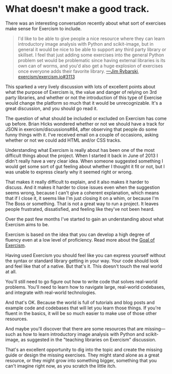 # What doesn't make a good track.

[what-exercism-is-and-isn-t]: https://tinyletter.com/exercism/letters/what-exercism-is-and-isn-t

​There was an interesting conversation recently about what sort of exercises make sense for Exercism to include.

> I'd like to be able to give people a nice resource where they can learn introductory image analysis with Python and scikit-image, but in general it would be nice to be able to support any third party library or skillset. I feel that just adding some exercises into the general Python problem set would be problematic since having external libraries is its own can of worms, and you'd also get a huge explosion of exercises once everyone adds their favorite library.
[—Jim Rybarski](https://github.com/jimrybarski), [exercism/exercism.io#3113](https://github.com/exercism/exercism.io/issues/3113)

This sparked a very lively discussion with lots of excellent points about what the purpose of Exercism is, the value and danger of relying on 3rd party libraries, and whether or not the introduction of this type of Exercise would change the platform so much that it would be unrecognizable. It's a great discussion, and you should go read it.

The question of what should be included or excluded on Exercism has come up before. Brian Hicks wondered whether or not we should have a track for JSON in exercism/discussions#84, after observing that people do some funny things with it. I've received email on a couple of occasions, asking whether or not we could add HTML and/or CSS tracks.

Understanding what Exercism is really about has been one of the most difficult things about the project. When I started it back in June of 2013 I didn't really have a very clear idea. When someone suggested something I would get some sort of gut feeling about whether I thought it fit or not, but I was unable to express clearly why it seemed right or wrong.

That makes it really difficult to explain, and it also makes it harder to discuss. And it makes it harder to close issues even when the suggestion seems wrong, because I can't give a coherent explanation, which means that if I close it, it seems like I'm just closing it on a whim, or because I'm The Boss or something. That is not a great way to run a project. It leaves people frustrated, dissatisfied, and feeling like they've not been heard.

Over the past few months I've started to gain an understanding about what Exercism aims to be.

Exercism is based on the idea that you can develop a high degree of fluency even at a low level of proficiency. Read more about the [Goal of Exercism](/about/goal-of-exercism.md).

Having used Exercism you should feel like you can express yourself without the syntax or standard library getting in your way. Your code should look and feel like that of a native. But that's it. This doesn't touch the real world at all.

You'll still need to go figure out how to write code that solves real-world problems. You'll need to learn how to navigate large, real-world codebases, and integrate with real-world technologies.

And that's OK. Because the world is full of tutorials and blog posts and example code and codebases that will let you learn those things. If you're fluent in the basics, it will be so much easier to make use of those other resources.

And maybe you'll discover that there are some resources that are missing—such as how to learn introductory image analysis with Python and scikit-image, as suggested in the "teaching libraries on Exercism" discussion.

That's an excellent opportunity to dig into the topic and create the missing guide or design the missing exercises. They might stand alone as a great resource, or they might grow into something bigger, something that you can't imagine right now, as you scratch the little itch.
